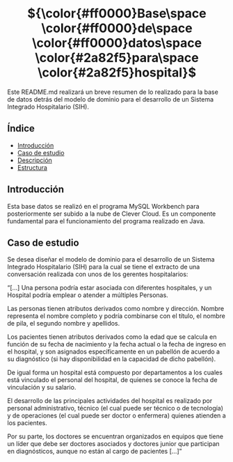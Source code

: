 <h1 align='center'>
${\color{#ff0000}Base\space \color{#ff0000}de\space \color{#ff0000}datos\space \color{#2a82f5}para\space \color{#2a82f5}hospital}$
</h1>
<p>
  Este README.md realizará un breve resumen de lo realizado para la base de datos detrás del modelo de dominio para el desarrollo de un Sistema Integrado Hospitalario (SIH).
</p>

## Índice
- [Introducción](#Introduccion)
- [Caso de estudio](#CasoEstudio)
- [Descripción](#Descripcion)
- [Estructura](#Estructura)

## Introducción
<p>Esta base datos se realizó en el programa MySQL Workbench para posteriormente ser subido a la nube de Clever Cloud. Es un componente fundamental para el funcionamiento del programa realizado en Java.</p>

## Caso de estudio
<p>
Se desea diseñar el modelo de dominio para el desarrollo de un Sistema Integrado Hospitalario (SIH) para la cual se tiene el extracto de una conversación realizada con unos de los gerentes hospitalarios:
</p>

<p>
“[…] Una persona podría estar asociada con diferentes hospitales, y un Hospital podría emplear o atender a múltiples Personas. 
</p>
<p>
  Las personas tienen atributos derivados como nombre y dirección. Nombre representa el nombre completo y podría combinarse con el título, el nombre de pila, el segundo nombre y apellidos. 
</p>
<p>
  Los pacientes tienen atributos derivados como la edad que se calcula en función de su fecha de nacimiento y la fecha actual o la fecha de ingreso en el hospital, y son asignados específicamente en un pabellón de acuerdo a su diagnóstico (si hay disponibilidad en la capacidad de dicho pabellón).
</p>
<p>
De igual forma un hospital está compuesto por departamentos a los cuales está vinculado el personal del hospital, de quienes se conoce la fecha de vinculación y su salario.
</p>
<p>
El desarrollo de las principales actividades del hospital es realizado por personal administrativo, técnico (el cual puede ser técnico o de tecnología) y de operaciones (el cual puede ser doctor o enfermera) quienes atienden a los pacientes.
</p>
<p>  
Por su parte, los doctores se encuentran organizados en equipos que tiene un líder que debe ser doctores asociados y doctores junior que participan en diagnósticos, aunque no están al cargo de pacientes […]”
</p>
